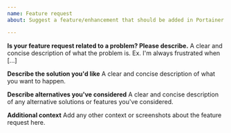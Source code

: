 ```yaml
---
name: Feature request
about: Suggest a feature/enhancement that should be added in Portainer

---
```


<!--

Thanks for opening a feature request for Portainer !

Do you need help or have a question? Come chat with us on Slack http://portainer.io/slack/ or gitter https://gitter.im/portainer/Lobby.

Before opening a new issue, make sure that we do not have any duplicates
already open. You can ensure this by searching the issue list for this
repository. If there is a duplicate, please close your issue and add a comment
to the existing issue instead.

Also, be sure to check our FAQ and documentation first: https://portainer.readthedocs.io
-->

**Is your feature request related to a problem? Please describe.**
A clear and concise description of what the problem is. Ex. I'm always frustrated when [...]

**Describe the solution you'd like**
A clear and concise description of what you want to happen.

**Describe alternatives you've considered**
A clear and concise description of any alternative solutions or features you've considered.

**Additional context**
Add any other context or screenshots about the feature request here.
